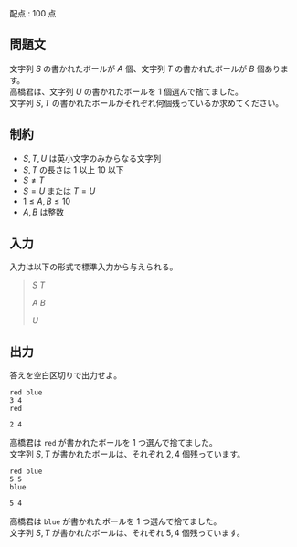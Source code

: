 配点 : $100$ 点

## 問題文

文字列 $S$ の書かれたボールが $A$ 個、文字列 $T$ の書かれたボールが $B$ 個あります。<br>
高橋君は、文字列 $U$ の書かれたボールを $1$ 個選んで捨てました。<br>
文字列 $S,T$ の書かれたボールがそれぞれ何個残っているか求めてください。

## 制約

- $S,T,U$ は英小文字のみからなる文字列
- $S,T$ の長さは $1$ 以上 $10$ 以下
- $S \not= T$
- $S=U$ または $T=U$
- $1 \leq A,B \leq 10$
- $A,B$ は整数

## 入力

入力は以下の形式で標準入力から与えられる。  

> $S$ $T$
> 
> $A$ $B$
> 
> $U$

## 出力

答えを空白区切りで出力せよ。

```input1
red blue
3 4
red
```

```output1
2 4
```

高橋君は `red` が書かれたボールを $1$ つ選んで捨てました。<br>
文字列 $S,T$ が書かれたボールは、それぞれ $2,4$ 個残っています。

```input2
red blue
5 5
blue
```

```output2
5 4
```

高橋君は `blue` が書かれたボールを $1$ つ選んで捨てました。<br>
文字列 $S,T$ が書かれたボールは、それぞれ $5,4$ 個残っています。